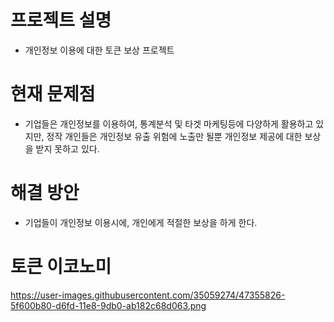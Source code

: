 # 프로젝트 설명
* 개인정보 이용에 대한 토큰 보상 프로젝트

# 현재 문제점
* 기업들은 개인정보를 이용하여, 통계분석 및 타겟 마케팅등에 다양하게 활용하고 있지만, 정작 개인들은 개인정보 유출 위험에 노출만 될뿐 개인정보 제공에 대한 보상을 받지 못하고 있다.

# 해결 방안
* 기업들이 개인정보 이용시에, 개인에게 적절한 보상을 하게 한다.

# 토큰 이코노미
https://user-images.githubusercontent.com/35059274/47355826-5f600b80-d6fd-11e8-9db0-ab182c68d063.png
